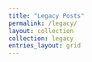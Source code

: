 ```yaml
---
title: "Legacy Posts"
permalink: /legacy/
layout: collection
collection: legacy
entries_layout: grid
---
```

